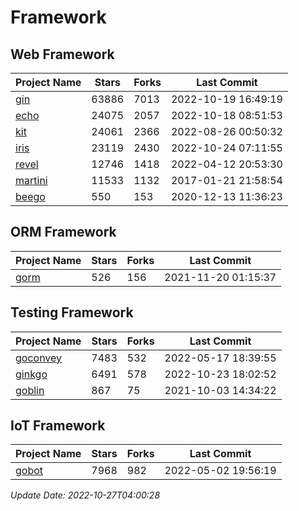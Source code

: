 # Framework

## Web Framework
| Project Name | Stars | Forks | Last Commit |
| ------------ | ----- | ----- | ----------- |
| [gin](https://github.com/gin-gonic/gin) | 63886 | 7013 | 2022-10-19 16:49:19 |
| [echo](https://github.com/labstack/echo) | 24075 | 2057 | 2022-10-18 08:51:53 |
| [kit](https://github.com/go-kit/kit) | 24061 | 2366 | 2022-08-26 00:50:32 |
| [iris](https://github.com/kataras/iris) | 23119 | 2430 | 2022-10-24 07:11:55 |
| [revel](https://github.com/revel/revel) | 12746 | 1418 | 2022-04-12 20:53:30 |
| [martini](https://github.com/go-martini/martini) | 11533 | 1132 | 2017-01-21 21:58:54 |
| [beego](https://github.com/astaxie/beego) | 550 | 153 | 2020-12-13 11:36:23 |

## ORM Framework
| Project Name | Stars | Forks | Last Commit |
| ------------ | ----- | ----- | ----------- |
| [gorm](https://github.com/jinzhu/gorm) | 526 | 156 | 2021-11-20 01:15:37 |

## Testing Framework
| Project Name | Stars | Forks | Last Commit |
| ------------ | ----- | ----- | ----------- |
| [goconvey](https://github.com/smartystreets/goconvey) | 7483 | 532 | 2022-05-17 18:39:55 |
| [ginkgo](https://github.com/onsi/ginkgo) | 6491 | 578 | 2022-10-23 18:02:52 |
| [goblin](https://github.com/franela/goblin) | 867 | 75 | 2021-10-03 14:34:22 |

## IoT Framework
| Project Name | Stars | Forks | Last Commit |
| ------------ | ----- | ----- | ----------- |
| [gobot](https://github.com/hybridgroup/gobot) | 7968 | 982 | 2022-05-02 19:56:19 |

*Update Date: 2022-10-27T04:00:28*